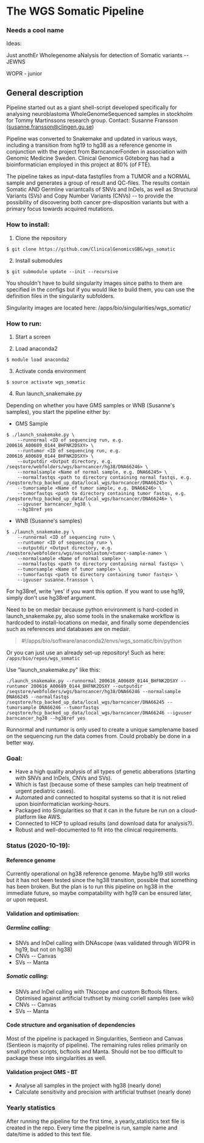 # The WGS Somatic Pipeline

### Needs a cool name

Ideas:

Just anothEr Wholegenome aNalysis for detection of Somatic variants -- JEWNS

WOPR - junior


## General description 

 Pipeline started out as a giant shell-script developed specifically for analysing neuroblastoma WholeGenomeSequenced samples in stockholm for Tommy Martinssons research group. Contact: Susanne Fransson (susanne.fransson@clingen.gu.se)

 Pipeline was converted to Snakemake and updated in various ways, including a transition from hg19 to hg38 as a reference genome in conjunction with the project from BarncancerFonden in association with Genomic Medicine Sweden. Clinical Genomics Göteborg has had a bioinformatician employed in this project at 80% (of FTE).

 The pipeline takes as input-data fastqfiles from a TUMOR and a NORMAL sample and generates a group of result and QC-files. The results contain Somatic AND Germline variantcalls of SNVs and InDels, as well as Structural Variants (SVs) and Copy Number Variants (CNVs) -- to provide the possibility of discovering both cancer pre-disposition variants but with a primary focus towards acquired mutations. 

### How to install:

1. Clone the repository

`$ git clone https://github.com/ClinicalGenomicsGBG/wgs_somatic`

2. Install submodules

`$ git submodule update --init --recursive`



You shouldn't have to build singularity images since paths to them are specified in the configs but if you would like to build them, you can use the definition files in the singularity subfolders.

Singularity images are located here: /apps/bio/singularities/wgs\_somatic/

### How to run:

1. Start a screen

2. Load anaconda2 

`$ module load anaconda2`

3. Activate conda environment

`$ source activate wgs_somatic`

4. Run launch\_snakemake.py

Depending on whether you have GMS samples or WNB (Susanne's samples), you start the pipeline either by:

* GMS Sample

```
$ ./launch_snakemake.py \  
    --runnormal <ID of sequencing run, e.g. 200616_A00689_0144_BHFNK2DSXY> \  
    --runtumor <ID of sequencing run, e.g. 200616_A00689_0144_BHFNK2DSXY> \  
    --outputdir <Output directory, e.g. /seqstore/webfolders/wgs/barncancer/hg38/DNA66246> \  
    --normalsample <Name of normal sample, e.g. DNA66245> \  
    --normalfastqs <path to directory containing normal fastqs, e.g. /seqstore/hcp_backed_up_data/local_wgs/barncancer/DNA66245> \  
    --tumorsample <Name of tumor sample, e.g. DNA66246> \  
    --tumorfastqs <path to directory containing tumor fastqs, e.g. /seqstore/hcp_backed_up_data/local_wgs/barncancer/DNA66246> \  
    --igvuser barncancer_hg38 \  
    --hg38ref yes
``` 

* WNB (Susanne's samples)

```
$ ./launch_snakemake.py \  
    --runnormal <ID of sequencing run> \  
    --runtumor <ID of sequencing run> \  
    --outputdir <Output directory, e.g. /seqstore/webfolders/wgs/neuroblastom/<tumor-sample-name> \  
    --normalsample <Name of normal sample> \  
    --normalfastqs <path to directory containing normal fastqs> \  
    --tumorsample <Name of tumor sample> \  
    --tumorfastqs <path to directory containing tumor fastqs> \  
    --igvuser susanne.fransson \
```


For hg38ref, write 'yes' if you want this option. If you want to use hg19, simply don't use hg38ref argument.




 Need to be on medair because python environment is hard-coded in launch_snakemake.py, also some tools in the snakemake workflow is hardcoded to install-locations on medair, and finally some dependencies such as references and databases are on medair.

 > \#!/apps/bio/software/anaconda2/envs/wgs_somatic/bin/python




 Or you can just use an already set-up repository! Such as here:
 `/apps/bio/repos/wgs_somatic`

 Use "launch_snakemake.py" like this:

 `./launch_snakemake.py --runnormal 200616_A00689_0144_BHFNK2DSXY --runtumor 200616_A00689_0144_BHFNK2DSXY --outputdir /seqstore/webfolders/wgs/barncancer/hg38/DNA66246 --normalsample DNA66245 --normalfastqs /seqstore/hcp_backed_up_data/local_wgs/barncancer/DNA66245 --tumorsample DNA66246 --tumorfastqs /seqstore/hcp_backed_up_data/local_wgs/barncancer/DNA66246 --igvuser barncancer_hg38 --hg38ref yes`

 Runnormal and runtumor is only used to create a unique samplename based on the sequencing run the data comes from. Could probably be done in a better way.

 ### Goal:


 * Have a high quality analysis of all types of genetic abberations (starting with SNVs and InDels, CNVs and SVs). 
 * Which is fast (because some of these samples can help treatment of urgent pediatric cases). 
 * Automated and connected to hospital systems so that it is not relied upon bioinformatician working-hours.
 * Packaged into Singularities so that it can in the future be run on a cloud-platform like AWS.
 * Connected to HCP to upload results (and download data for analysis?).
 * Robust and well-documented to fit into the clinical requirements.


 ### Status (2020-10-19):

 #### Reference genome

 Currently operational on hg38 reference genome. Maybe hg19 still works but it has not been tested since the hg38 transition, possible that something has been broken. But the plan is to run this pipeline on hg38 in the immediate future, so maybe compatability with hg19 can be ensured later, or upon request.

 #### Validation and optimisation:

 ##### Germline calling:
 * SNVs and InDel calling with DNAscope (was validated through WOPR in hg19, but not on hg38)
 * CNVs -- Canvas 
 * SVs -- Manta


 ##### Somatic calling:
 * SNVs and InDel calling with TNscope and custom Bcftools filters. Optimised against artificial truthset by mixing coriell samples (see wiki)
 * CNVs -- Canvas
 * SVs -- Manta

 #### Code structure and organisation of dependencies

 Most of the pipeline is packaged in Singularities, Sentieon and Canvas (Sentieon is majority of pipeline).
 The remaining rules relies primarily on small python scripts, bcftools and Manta. Should not be too difficult to package these into singularities as well.

 #### Validation project GMS - BT

 * Analyse all samples in the project with hg38 (nearly done)
 * Calculate sensitivity and precision with artificial truthset (nearly done)

### Yearly statistics

After running the pipeline for the first time, a yearly\_statistics text file is created in the repo. Every time the pipeline is run, sample name and date/time is added to this text file.
